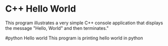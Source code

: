 # C++ Hello World
This program illustrates a very simple C++ console application that displays the message "Hello, World" and then terminates."


#python Hello world
This program is printing hello world in python 


